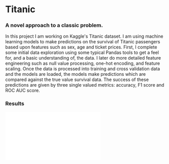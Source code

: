 # Titanic
### A novel approach to a classic problem.

In this project I am working on Kaggle's Titanic dataset. I am using machine learning models to make predictions on the survival of Titanic passengers based upon features such as sex, age and ticket prices. First, I complete some initial data exploration using some typical Pandas tools to get a feel for, and a basic understanding of, the data. I later do more detailed feature engineering such as null value processing, one-hot encoding, and feature scaling. Once the data is processed into training and cross validation data and the models are loaded, the models make predictions which are compared against the true value survival data. The success of these predictions are given by three single valued metrics: accuracy, F1 score and ROC AUC score.


### Results
![Results](./graphs/roc_auc_results.pdf?raw=true "Title")

